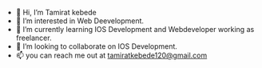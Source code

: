 - 👋 Hi, I’m Tamirat kebede
- 👀 I’m interested in Web Deevelopment. 
- 🌱 I’m currently learning IOS Development and Webdeveloper  working as freelancer.
- 💞️ I’m looking to collaborate on IOS Development.
- 📫 you can reach me out at tamiratkebede120@gmail.com

<!---
kika1s1/kika1s1 is a ✨ special ✨ repository because its `README.md` (this file) appears on your GitHub profile.
You can click the Preview link to take a look at your changes.
--->
